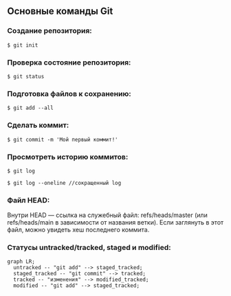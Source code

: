 ## Основные команды Git 
### Создание репозитория:
```
$ git init
```
### Проверка состояние репозитория:
```
$ git status
```
### Подготовка файлов к сохранению:
```
$ git add --all
```
### Сделать коммит:
```
$ git commit -m 'Мой первый коммит!'
```
### Просмотреть историю коммитов:
```
$ git log
```
```
$ git log --oneline //сокращенный log
```
### Файл HEAD:
Внутри HEAD — ссылка на служебный файл: refs/heads/master (или refs/heads/main в зависимости от названия ветки). Если заглянуть в этот файл, можно увидеть хеш последнего коммита.
### Статусы untracked/tracked, staged и modified:


```mermaid
graph LR;
  untracked -- "git add" --> staged_tracked;
  staged_tracked -- "git commit" --> tracked;
  tracked -- "изменения" --> modified_tracked;
  modified -- "git add" --> staged_tracked;

```  